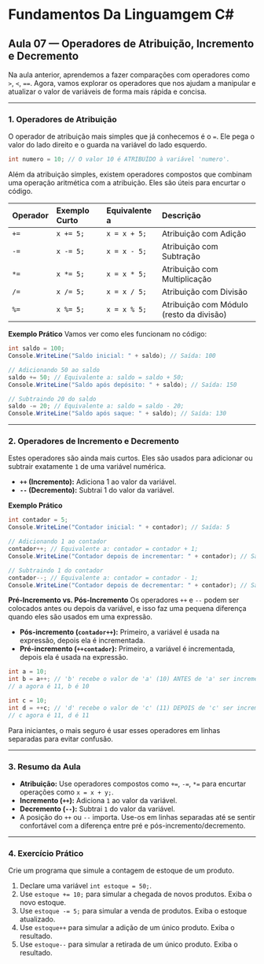 
# Fundamentos Da Linguamgem C#


## **Aula 07 — Operadores de Atribuição, Incremento e Decremento**

Na aula anterior, aprendemos a fazer comparações com operadores como `>`, `<`, `==`. Agora, vamos explorar os operadores que nos ajudam a manipular e atualizar o valor de variáveis de forma mais rápida e concisa.

-----

### **1. Operadores de Atribuição**

O operador de atribuição mais simples que já conhecemos é o `=`. Ele pega o valor do lado direito e o guarda na variável do lado esquerdo.

```csharp
int numero = 10; // O valor 10 é ATRIBUÍDO à variável 'numero'.
```

Além da atribuição simples, existem operadores compostos que combinam uma operação aritmética com a atribuição. Eles são úteis para encurtar o código.

| Operador | Exemplo Curto | Equivalente a | Descrição |
| :--- | :--- | :--- | :--- |
| `+=` | `x += 5;` | `x = x + 5;` | Atribuição com Adição |
| `-=` | `x -= 5;` | `x = x - 5;` | Atribuição com Subtração |
| `*=` | `x *= 5;` | `x = x * 5;` | Atribuição com Multiplicação |
| `/=` | `x /= 5;` | `x = x / 5;` | Atribuição com Divisão |
| `%=` | `x %= 5;` | `x = x % 5;` | Atribuição com Módulo (resto da divisão) |

**Exemplo Prático**
Vamos ver como eles funcionam no código:

```csharp
int saldo = 100;
Console.WriteLine("Saldo inicial: " + saldo); // Saída: 100

// Adicionando 50 ao saldo
saldo += 50; // Equivalente a: saldo = saldo + 50;
Console.WriteLine("Saldo após depósito: " + saldo); // Saída: 150

// Subtraindo 20 do saldo
saldo -= 20; // Equivalente a: saldo = saldo - 20;
Console.WriteLine("Saldo após saque: " + saldo); // Saída: 130
```

-----

### **2. Operadores de Incremento e Decremento**

Estes operadores são ainda mais curtos. Eles são usados para adicionar ou subtrair exatamente `1` de uma variável numérica.

  * **`++` (Incremento):** Adiciona 1 ao valor da variável.
  * **`--` (Decremento):** Subtrai 1 do valor da variável.

**Exemplo Prático**

```csharp
int contador = 5;
Console.WriteLine("Contador inicial: " + contador); // Saída: 5

// Adicionando 1 ao contador
contador++; // Equivalente a: contador = contador + 1;
Console.WriteLine("Contador depois de incrementar: " + contador); // Saída: 6

// Subtraindo 1 do contador
contador--; // Equivalente a: contador = contador - 1;
Console.WriteLine("Contador depois de decrementar: " + contador); // Saída: 5
```

**Pré-Incremento vs. Pós-Incremento**
Os operadores `++` e `--` podem ser colocados antes ou depois da variável, e isso faz uma pequena diferença quando eles são usados em uma expressão.

  * **Pós-incremento (`contador++`):** Primeiro, a variável é usada na expressão, depois ela é incrementada.
  * **Pré-incremento (`++contador`):** Primeiro, a variável é incrementada, depois ela é usada na expressão.

<!-- end list -->

```csharp
int a = 10;
int b = a++; // 'b' recebe o valor de 'a' (10) ANTES de 'a' ser incrementado.
// a agora é 11, b é 10

int c = 10;
int d = ++c; // 'd' recebe o valor de 'c' (11) DEPOIS de 'c' ser incrementado.
// c agora é 11, d é 11
```

Para iniciantes, o mais seguro é usar esses operadores em linhas separadas para evitar confusão.

-----

### **3. Resumo da Aula**

  * **Atribuição:** Use operadores compostos como `+=`, `-=`, `*=` para encurtar operações como `x = x + y;`.
  * **Incremento (`++`):** Adiciona `1` ao valor da variável.
  * **Decremento (`--`):** Subtrai `1` do valor da variável.
  * A posição do `++` ou `--` importa. Use-os em linhas separadas até se sentir confortável com a diferença entre pré e pós-incremento/decremento.

-----

### **4. Exercício Prático**

Crie um programa que simule a contagem de estoque de um produto.

1.  Declare uma variável `int estoque = 50;`.
2.  Use `estoque += 10;` para simular a chegada de novos produtos. Exiba o novo estoque.
3.  Use `estoque -= 5;` para simular a venda de produtos. Exiba o estoque atualizado.
4.  Use `estoque++` para simular a adição de um único produto. Exiba o resultado.
5.  Use `estoque--` para simular a retirada de um único produto. Exiba o resultado.
